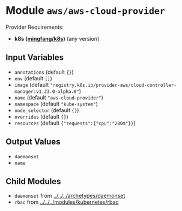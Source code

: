 
# Module `aws/aws-cloud-provider`

Provider Requirements:
* **k8s ([mingfang/k8s](https://registry.terraform.io/providers/mingfang/k8s/latest))** (any version)

## Input Variables
* `annotations` (default `{}`)
* `env` (default `[]`)
* `image` (default `"registry.k8s.io/provider-aws/cloud-controller-manager:v1.23.0-alpha.0"`)
* `name` (default `"aws-cloud-provider"`)
* `namespace` (default `"kube-system"`)
* `node_selector` (default `{}`)
* `overrides` (default `{}`)
* `resources` (default `{"requests":{"cpu":"200m"}}`)

## Output Values
* `daemonset`
* `name`

## Child Modules
* `daemonset` from [../../../archetypes/daemonset](../../../archetypes/daemonset)
* `rbac` from [../../../modules/kubernetes/rbac](../../../modules/kubernetes/rbac)

